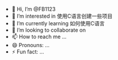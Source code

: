 - 👋 Hi, I’m @FB1123
- 👀 I’m interested in 使用C语言创建一些项目
- 🌱 I’m currently learning 如何使用C语言
- 💞️ I’m looking to collaborate on
- 📫 How to reach me ...
- 😄 Pronouns: ...
- ⚡ Fun fact: ...

<!---
FB1123/FB1123 is a ✨ special ✨ repository because its `README.md` (this file) appears on your GitHub profile.
You can click the Preview link to take a look at your changes.
--->
